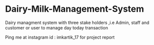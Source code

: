 # Dairy-Milk-Management-System
Dairy managment system with three stake holders ,i.e Admin, staff and customer or user to manage day today transaction 


Ping me at instagram id : imkartik_17 for project report 
